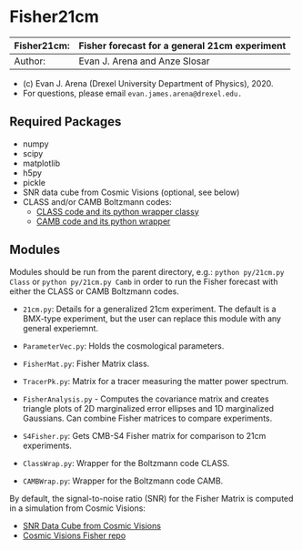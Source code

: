 # Fisher21cm

| Fisher21cm:| Fisher forecast for a general 21cm experiment |
|------------|------------------------------------------------|
| Author:    | Evan J. Arena and Anze Slosar                  |

* (c) Evan J. Arena (Drexel University Department of Physics), 2020.
* For questions, please email `evan.james.arena@drexel.edu.`

## Required Packages

* numpy
* scipy
* matplotlib
* h5py
* pickle
* SNR data cube from Cosmic Visions (optional, see below)
* CLASS and/or CAMB Boltzmann codes:
   * [CLASS code and its python wrapper classy](http://class-code.net/)
   * [CAMB code and its python wrapper](http://camb.info)

## Modules

Modules should be run from the parent directory, e.g.:
  `python py/21cm.py Class`
or
  `python py/21cm.py Camb`
in order to run the Fisher forecast with either the CLASS or CAMB Boltzmann codes.

* `21cm.py`: Details for a generalized 21cm experiment.  The default is a BMX-type experiment, but the user can replace this module with any general experiemnt. 

* `ParameterVec.py`: Holds the cosmological parameters.

* `FisherMat.py`: Fisher Matrix class.

* `TracerPk.py`: Matrix for a tracer measuring the matter power spectrum.

* `FisherAnalysis.py` - Computes the covariance matrix and creates triangle plots of 2D marginalized error ellipses and 1D marginalized Gaussians.  Can combine Fisher matrices to compare experiments.

* `S4Fisher.py`: Gets CMB-S4 Fisher matrix for comparison to 21cm experiments.  

* `ClassWrap.py`: Wrapper for the Boltzmann code CLASS.

* `CAMBWrap.py`: Wrapper for the Boltzmann code CAMB.

By default, the signal-to-noise ratio (SNR) for the Fisher Matrix is computed in a simulation from Cosmic Visions:
* [SNR Data Cube from Cosmic Visions](http://www.phas.ubc.ca/~richard/sn_lowz_expA_50K.h5)
* [Cosmic Visions Fisher repo](https://github.com/radiohep/CVFisher)



